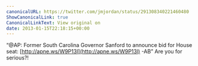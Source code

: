 ```yaml
---
canonicalURL: https://twitter.com/jmjordan/status/291308340221460480
ShowCanonicalLink: true
CanonicalLinkText: View original on
date: 2013-01-15T22:18:15+00:00
---
```

“@AP: Former South Carolina Governor Sanford to announce bid for House seat: [http://apne.ws/W9P13l](http://apne.ws/W9P13l) -AB” Are you for serious?!